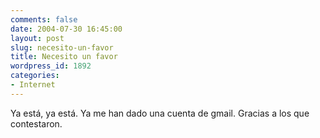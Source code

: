 ```yaml
---
comments: false
date: 2004-07-30 16:45:00
layout: post
slug: necesito-un-favor
title: Necesito un favor
wordpress_id: 1892
categories:
- Internet
---
```


Ya está, ya está. Ya me han dado una cuenta de gmail. Gracias a los que contestaron.




 
